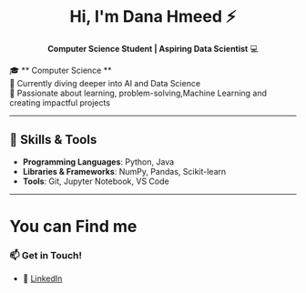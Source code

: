 
<div align="center">
  <h1>Hi, I'm Dana Hmeed ⚡ </h1>
  <p><b>Computer Science Student | Aspiring Data Scientist</b> 💻</p>
</div>

🎓 ** Computer Science **  
🌱 Currently diving deeper into AI and Data Science  
🌟 Passionate about learning, problem-solving,Machine Learning and creating impactful projects



---

## 🔧 Skills & Tools
- **Programming Languages**: Python, Java  
- **Libraries & Frameworks**: NumPy, Pandas, Scikit-learn  
- **Tools**: Git, Jupyter Notebook, VS Code  

---
# You can Find me



### 📫 Get in Touch!
- 💼 [LinkedIn](www.linkedin.com/in/dana-hmeed)

<!--
**DanaHmeed/DanaHmeed** is a ✨ _special_ ✨ repository because its `README.md` (this file) appears on your GitHub profile.

Here are some ideas to get you started:

- 🔭 I’m currently working on ...
- 🌱 I’m currently learning ...
- 👯 I’m looking to collaborate on ...
- 🤔 I’m looking for help with ...
- 💬 Ask me about ...
- 📫 How to reach me: ...
- 😄 Pronouns: ...
- ⚡ Fun fact: ...
-->
